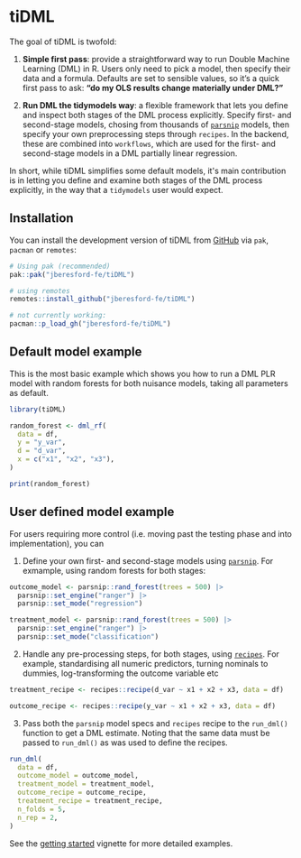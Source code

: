 <!-- badges: start -->

<!-- badges: end -->

# tiDML

The goal of tiDML is twofold:

1.  **Simple first pass**: provide a straightforward way to run Double Machine Learning (DML) in R. Users only need to pick a model, then specify their data and a formula. Defaults are set to sensible values, so it’s a quick first pass to ask: **“do my OLS results change materially under DML?”**

2.  **Run DML the tidymodels way**: a flexible framework that lets you define and inspect both stages of the DML process explicitly. Specify first- and second-stage models, chosing from thousands of <a href="https://www.tidymodels.org/find/parsnip/">`parsnip`</a> models, then specify your own preprocessing steps through `recipes`. In the backend, these are combined into `workflows`, which are used for the first- and second-stage models in a DML partially linear regression.

In short, while tiDML simplifies some default models, it's main contribution is in letting you define and examine both stages of the DML process explicitly, in the way that a `tidymodels` user would expect.

## Installation

You can install the development version of tiDML from [GitHub](https://github.com/) via `pak`, `pacman` or `remotes`:

``` r
# Using pak (recommended)
pak::pak("jberesford-fe/tiDML")

# using remotes
remotes::install_github("jberesford-fe/tiDML")

# not currently working:
pacman::p_load_gh("jberesford-fe/tiDML")
```

## Default model example

This is the most basic example which shows you how to run a DML PLR model with random forests for both nuisance models, taking all parameters as default.

``` r
library(tiDML)

random_forest <- dml_rf(
  data = df,
  y = "y_var",
  d = "d_var",
  x = c("x1", "x2", "x3"),
)

print(random_forest)
```

## User defined model example

For users requiring more control (i.e. moving past the testing phase and into implementation), you can

1.  Define your own first- and second-stage models using [`parsnip`](https://parsnip.tidymodels.org/). For exmample, using random forests for both stages:

```r 
outcome_model <- parsnip::rand_forest(trees = 500) |>
  parsnip::set_engine("ranger") |>
  parsnip::set_mode("regression")

treatment_model <- parsnip::rand_forest(trees = 500) |>
  parsnip::set_engine("ranger") |>
  parsnip::set_mode("classification")

```

2.  Handle any pre-processing steps, for both stages, using [`recipes`](https://recipes.tidymodels.org/). For example, standardising all numeric predictors, turning nominals to dummies, log-transforming the outcome variable etc

``` r
treatment_recipe <- recipes::recipe(d_var ~ x1 + x2 + x3, data = df)

outcome_recipe <- recipes::recipe(y_var ~ x1 + x2 + x3, data = df)
```


3.  Pass both the `parsnip` model specs and `recipes` recipe to the `run_dml()` function to get a DML estimate. Noting that the same data must be passed to `run_dml()` as was used to define the recipes.

``` r
run_dml(
  data = df,
  outcome_model = outcome_model,
  treatment_model = treatment_model,
  outcome_recipe = outcome_recipe,
  treatment_recipe = treatment_recipe,
  n_folds = 5,
  n_rep = 2,
)
```

See the [getting started](https://jberesford-fe.github.io/tiDML/articles/tiDML.html) vignette for more detailed examples.